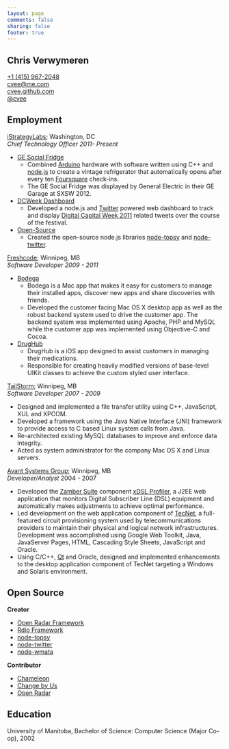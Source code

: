 ```yaml
---
layout: page
comments: false
sharing: false
footer: true
---
```


## Chris Verwymeren

[+1 (415) 967-2048](tel:14159672048)  
[cvee@me.com](mailto:cvee@me.com)  
[cvee.github.com](http://cvee.github.com)  
[@cvee](https://twitter.com/cvee)  

## Employment

[iStrategyLabs](http://istrategylabs.com); Washington, DC  
*Chief Technology Officer 2011- Present*

* [GE Social Fridge](http://www.istrategylabs.com/2012/03/the-ge-social-fridge-opens-at-sxsw-with-10-foursquare-check-ins)
  * Combined [Arduino](http://www.arduino.cc/) hardware with software written using C++ and [node.js](http://nodejs.org) to create a vintage refrigerator that automatically opens after every ten [Foursquare](https://foursquare.com/) check-ins.
  * The GE Social Fridge was displayed by General Electric in their GE Garage at SXSW 2012.
* [DCWeek Dashboard](http://ford.getgrandstand.com/)
  * Developed a node.js and [Twitter](http://twitter.com) powered web dashboard to track and display [Digital Capital Week 2011](http://digitalcapitalweek.org) related tweets over the course of the festival.
* [Open-Source](https://github.com/istrategylabs)
  * Created the open-source node.js libraries [node-topsy](https://github.com/iStrategyLabs/node-topsy) and [node-twitter](https://github.com/iStrategyLabs/node-twitter).

[Freshcode](http://madefresh.ca); Winnipeg, MB  
*Software Developer 2009 - 2011*

* [Bodega](http://appbodega.com/)
  * Bodega is a Mac app that makes it easy for customers to manage their installed apps, discover new apps and share discoveries with friends.
  * Developed the customer facing Mac OS X desktop app as well as the robust backend system used to drive the customer app. The backend system was implemented using Apache, PHP and MySQL while the customer app was implemented using Objective-C and Cocoa.
* [DrugHub](http://itunes.apple.com/ca/app/drughub-medicine-cabinet-in/id421028414?mt=8)
  * DrugHub is a iOS app designed to assist customers in managing their medications.
  * Responsible for creating heavily modified versions of base-level UIKit classes to achieve the custom styled user interface.

[TailStorm](http://tailstorm.com/); Winnipeg, MB  
*Software Developer 2007 - 2009*

* Designed and implemented a file transfer utility using C++, JavaScript, XUL and XPCOM.
* Developed a framework using the Java Native Interface (JNI) framework to provide access to C based Linux system calls from Java.
* Re-architected existing MySQL databases to improve and enforce data integrity.
* Acted as system administrator for the company Mac OS X and Linux servers.

[Avant Systems Group](http://avant.ca); Winnipeg, MB  
*Developer/Analyst* 2004 - 2007

* Developed the [Zamber Suite](http://avant.ca/solutions_zamber.html) component [xDSL Profiler](http://avant.ca/profiler_description.html), a J2EE web application that monitors Digital Subscriber Line (DSL) equipment and automatically makes adjustments to achieve optimal performance.
* Led development on the web application component of [TecNet](http://avant.ca/solutions_tecnet.html), a full-featured circuit provisioning system used by telecommunications providers to maintain their physical and logical network infrastructures. Development was accomplished using Google Web Toolkit, Java, JavaServer Pages, HTML, Cascading Style Sheets, JavaScript and Oracle.
* Using C/C++, [Qt](http://qt.nokia.com/products/) and Oracle, designed and implemented enhancements to the desktop application component of TecNet targeting a Windows and Solaris environment.

## Open Source

**Creator**

* [Open Radar Framework](https://github.com/cvee/OpenRadarFramework)
* [Rdio Framework](https://github.com/cvee/rdio-framework)
* [node-topsy](https://github.com/iStrategyLabs/node-topsy)
* [node-twitter](https://github.com/iStrategyLabs/node-twitter)
* [node-wmata](https://github.com/cvee/node-wmata)

**Contributor**

* [Chameleon](https://github.com/BigZaphod/Chameleon)
* [Change by Us](https://github.com/localprojects/Change-By-Us)
* [Open Radar](https://github.com/timburks/openradar)

## Education

University of Manitoba, Bachelor of Science: Computer Science (Major Co-op), 2002
